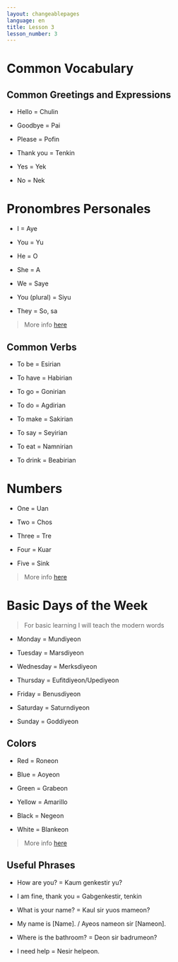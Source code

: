 ```yaml
---
layout: changeablepages
language: en
title: Lesson 3
lesson_number: 3
---
```


# Common Vocabulary

## Common Greetings and Expressions

- Hello = Chulin

- Goodbye = Pai

- Please = Pofin 

- Thank you = Tenkin

- Yes = Yek

- No = Nek

# Pronombres Personales

- I = Aye

- You = Yu

- He = O

- She = A

- We = Saye

- You (plural) = Siyu

- They = So, sa

> More info [here](../.././docs/sentencewords/#personal-pronouns)

## Common Verbs

- To be = Esirian

- To have = Habirian 

- To go = Gonirian

- To do = Agdirian

- To make = Sakirian

- To say = Seyirian

- To eat = Namnirian

- To drink = Beabirian

# Numbers 

- One = Uan

- Two = Chos

- Three = Tre

- Four = Kuar

- Five = Sink

> More info [here](../../docs/sentencewords/#personal-numbers)

# Basic Days of the Week 

> For basic learning I will teach the modern words

- Monday = Mundiyeon

- Tuesday = Marsdiyeon

- Wednesday = Merksdiyeon

- Thursday = Eufitdiyeon/Upediyeon

- Friday = Benusdiyeon

- Saturday = Saturndiyeon

- Sunday = Goddiyeon

## Colors

- Red = Roneon

- Blue = Aoyeon

- Green = Grabeon

- Yellow = Amarillo

- Black = Negeon

- White = Blankeon

> More info [here](../../docs/colors)


## Useful Phrases

- How are you? = Kaum genkestir yu?

- I am fine, thank you = Gabgenkestir, tenkin

- What is your name? = Kaul sir yuos mameon? 

- My name is [Name]. / Ayeos nameon sir [Nameon].

- Where is the bathroom? = Deon sir badrumeon?

- I need help = Nesir helpeon.
